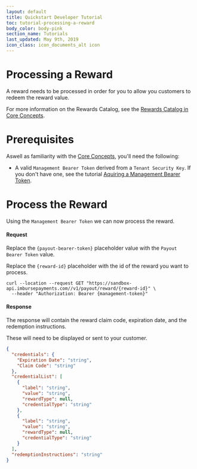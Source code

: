 ```yaml
---
layout: default
title: Quickstart Developer Tutorial
toc: tutorial-processing-a-reward
body_color: body-pink
section_name: Tutorials
last_updated: May 9th, 2019
icon_class: icon_documents_alt icon
---
```

# Processing a Reward
A reward needs to be processed in order for you to allow you customers to redeem the reward value.

For more information on the Rewards Catalog, see the [Rewards Catalog in Core Concepts](/pages/guides/core-concepts/#rewards-catalog).

# Prerequisites
Aswell as familiarity with the [Core Concepts](/pages/guides/core-concepts), you'll need the following:

- A valid `Management Bearer Token` derived from a `Tenant Security Key`. If you don't have one, see the tutorial [Aquiring a Management Bearer Token](#aquire-management-bearer-token).

# Process the Reward
Using the `Management Bearer Token` we can now process the reward.

#### Request
Replace the `{payout-bearer-token}` placeholder value with the `Payout Bearer Token` value.

Replace the `{reward-id}` placeholder with the id of the reward you want to process.

```curl
curl --location --request GET "https://sandbox-api.imbursepayments.com//v1/payout/reward/{reward-id}" \
  --header "Authorization: Bearer {management-token}"
```

#### Response
The response will contain the reward claim code, expiration date, and the redemption instructions.

These will need to be displayed or sent to your customer.

```json
{
  "credentials": {
    "Expiration Date": "string",
    "Claim Code": "string"
  },
  "credentialList": [
    {
      "label": "string",
      "value": "string",
      "rewardType": null,
      "credentialType": "string"
    },
    {
      "label": "string",
      "value": "string",
      "rewardType": null,
      "credentialType": "string"
    }
  ],
  "redemptionInstructions": "string"
}
```



